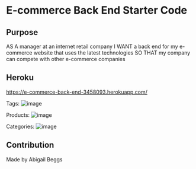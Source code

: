 # E-commerce Back End Starter Code

## Purpose
AS A manager at an internet retail company
I WANT a back end for my e-commerce website that uses the latest technologies
SO THAT my company can compete with other e-commerce companies

## Heroku
https://e-commerce-back-end-3458093.herokuapp.com/

Tags:
![image](https://user-images.githubusercontent.com/91335294/154860756-9539248d-3c85-4fc6-b553-65e8690c5f75.png)

Products:
![image](https://user-images.githubusercontent.com/91335294/154860740-16d36b76-cf95-4ad9-bf09-a5050698a062.png)

Categories:
![image](https://user-images.githubusercontent.com/91335294/154860725-4891c96c-0f31-4497-a291-abcb8fe7e410.png)

## Contribution
Made by Abigail Beggs
